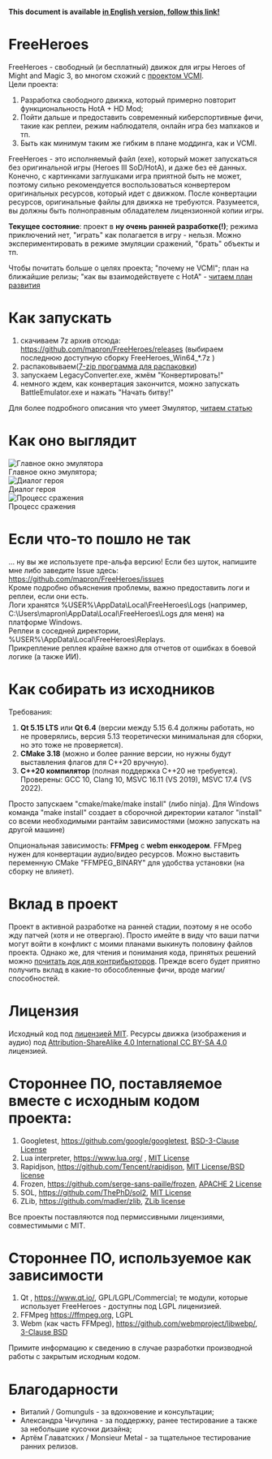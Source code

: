 **This document is available [in English version, follow this link!](README.md)**

# FreeHeroes
FreeHeroes - свободный (и бесплатный) движок для игры Heroes of Might and Magic 3, во многом схожий с [проектом VCMI](https://vcmi.eu).  
Цели проекта:  
1. Разработка свободного движка, который примерно повторит функциональность HotA + HD Mod;
2. Пойти дальше и предоставить современный киберспортивные фичи, такие как реплеи, режим наблюдателя, онлайн игра без мапхаков и тп.
3. Быть как минимум таким же гибким в плане моддинга, как и VCMI.

FreeHeroes - это исполняемый файл (exe), который может запускаться без оригинальной игры (Heroes III SoD/HotA), и даже без её данных. Конечно, с картинками заглушками игра приятной быть не может, поэтому сильно рекомендуется воспользоваться конвертером оригинальных ресурсов, который идет с движком. После конвертации ресурсов, оригинальные файлы для движка не требуются. Разумеется, вы должны быть полноправным обладателем лицензионной копии игры.

**Текущее состояние**: проект в **ну очень ранней разработке(!)**; режима приключений нет, "играть" как полагается в игру - нельзя. Можно экспериментировать в режиме эмуляции сражений, "брать" объекты и тп.

Чтобы почитать больше о целях проекта; "почему не VCMI"; план на ближайшие релизы; "как вы взаимодействуете с HotA" - [читаем план развития](docs/ru/ProjectGoals.md)

# Как запускать
1. скачиваем 7z архив  отсюда: https://github.com/mapron/FreeHeroes/releases  (выбираем последнюю доступную сборку FreeHeroes_Win64_*.7z )
2. распаковываем([7-zip программа для распаковки](https://www.7-zip.org/))
3. запускаем LegacyConverter.exe, жмём "Конвертировать!"
4. немного ждем, как конвертация закончится, можно запускать BattleEmulator.exe и нажать "Начать битву!"  

Для более подробного описания что умеет Эмулятор, [читаем статью](docs/ru/BattleEmulator.md)

# Как оно выглядит
![Главное окно эмулятора](docs/ru/images/battle_emulator.png "Главное окно эмулятора")  
Главное окно эмулятора;  
![Диалог героя](docs/ru/images/hero_dialog.png "Диалог героя")  
Диалог героя  
![Процесс сражения](docs/ru/images/battle_widget.png "Процесс сражения")  
Процесс сражения

# Если что-то пошло не так
... ну вы же используете пре-альфа версию! Если без шуток, напишите мне либо заведите Issue здесь: https://github.com/mapron/FreeHeroes/issues  
Кроме подробно объяснения проблемы, важно предоставить логи и реплеи, если они есть.  
Логи хранятся %USER%\AppData\Local\FreeHeroes\Logs  (например, C:\Users\mapron\AppData\Local\FreeHeroes\Logs для меня) на платформе Windows.  
Реплеи в соседней директории, %USER%\AppData\Local\FreeHeroes\Replays.  
Прикрепление реплея крайне важно для отчетов от ошибках в боевой логике (а также ИИ).  

# Как собирать из исходников
Требования:
1. **Qt 5.15 LTS**  или **Qt 6.4** (версии между 5.15  6.4 должны работать, но не проверялись, версия 5.13 теоретически минимальная для сборки, но это тоже не проверяется).  
2. **CMake 3.18**  (можно и более ранние версии, но нужны будут выставления флагов для C++20 вручную).  
3. **C++20 компилятор** (полная поддержка C++20 не требуется). Проверены: GCC 10, Clang 10, MSVC 16.11 (VS 2019), MSVC 17.4 (VS 2022).  

Просто запускаем "cmake/make/make install" (либо ninja). Для Windows команда "make install" создает в сборочной директории каталог "install" со всеми необходимыми рантайм зависимостями (можно запускать на другой машине)

Опциональная зависимость: **FFMpeg** с **webm енкодером**. FFMpeg нужен для конвертации аудио/видео ресурсов. Можно выставить переменную CMake "FFMPEG_BINARY" для удобства установки (на сборку не влияет).

# Вклад в проект 
Проект в активной разработке на ранней стадии, поэтому я не особо жду патчей (хотя и не отвергаю). Просто имейте в виду что ваши патчи могут войти в конфликт с моими планами выкинуть половину файлов проекта. Однако же, для чтения и понимания кода, принятых решений можно [почитать док для контрибьюторов](docs/ru/Contribute.md). Прежде всего будет приятно получить вклад в какие-то обособленные фичи, вроде магии/способностей.

# Лицензия
Исходный код под [лицензией MIT](LICENSE).
Ресурсы движка (изображения и аудио) под [Attribution-ShareAlike 4.0 International CC BY-SA 4.0](https://creativecommons.org/licenses/by-sa/4.0/) лицензией.

# Стороннее ПО, поставляемое вместе с исходным кодом проекта:
1. Googletest, https://github.com/google/googletest, [ BSD-3-Clause License ](https://github.com/google/googletest/blob/master/LICENSE)
2. Lua interpreter, https://www.lua.org/ , [MIT License](https://www.lua.org/license.html)
3. Rapidjson, https://github.com/Tencent/rapidjson, [MIT License/BSD license](https://github.com/Tencent/rapidjson/blob/master/license.txt)
4. Frozen, https://github.com/serge-sans-paille/frozen, [APACHE 2 License](https://github.com/serge-sans-paille/frozen/blob/master/LICENSE)
5. SOL, https://github.com/ThePhD/sol2, [MIT License](https://github.com/ThePhD/sol2/blob/develop/LICENSE.txt)
6. ZLib, https://github.com/madler/zlib, [ZLib license](https://opensource.org/licenses/Zlib)  

Все проекты поставляются под пермиссивными лицензиями, совместимыми с MIT.

# Стороннее ПО, используемое как зависимости
1. Qt , https://www.qt.io/, GPL/LGPL/Commercial; те модули, которые использует FreeHeroes - доступны под LGPL лиценизией.
2. FFMpeg https://ffmpeg.org, LGPL
3. Webm (как часть FFMpeg), https://github.com/webmproject/libwebp/, [3-Clause BSD](https://github.com/webmproject/libwebp/blob/master/COPYING)

Примите информацию к сведению в случае разработки производной работы с закрытым исходным кодом. 

# Благодарности
- Виталий / Gomunguls - за вдохновение и консультации;
- Александра Чичулина - за поддержку, ранее тестирование а также за небольшие кусочки дизайна;
- Артём Главатских / Monsieur Metal - за тщательное тестирование ранних релизов.
